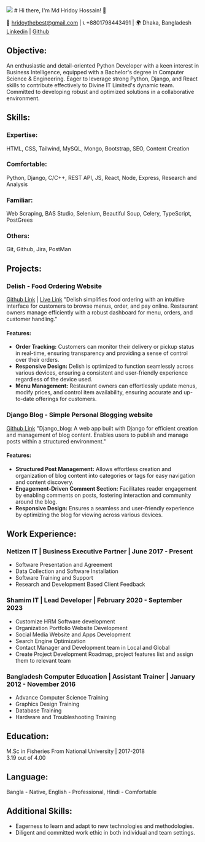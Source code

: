 <img src="./hridoy-banner.jpg"/>
# Hi there, I'm Md Hridoy Hossain! 👋

📧 hridoythebest@gmail.com | 📞 +8801798443491 | 🌍 Dhaka, Bangladesh
[Linkedin](Your_Linkedin_Profile_Link) | [Github](Your_Github_Profile_Link)

## Objective:
An enthusiastic and detail-oriented Python Developer with a keen interest in Business Intelligence, equipped with a Bachelor's degree in Computer Science & Engineering. Eager to leverage strong Python, Django, and React skills to contribute effectively to Divine IT Limited's dynamic team. Committed to developing robust and optimized solutions in a collaborative environment.

## Skills:
### Expertise:
HTML, CSS, Tailwind, MySQL, Mongo, Bootstrap, SEO, Content Creation

### Comfortable:
Python, Django, C/C++, REST API, JS, React, Node, Express, Research and Analysis

### Familiar:
Web Scraping, BAS Studio, Selenium, Beautiful Soup, Celery, TypeScript, PostGrees

### Others:
Git, Github, Jira, PostMan

## Projects:
### Delish - Food Ordering Website
[Github Link](Your_Delish_Github_Link) | [Live Link](Your_Delish_Live_Link)
"Delish simplifies food ordering with an intuitive interface for customers to browse menus, order, and pay online. Restaurant owners manage efficiently with a robust dashboard for menu, orders, and customer handling."

#### Features:
- **Order Tracking:** Customers can monitor their delivery or pickup status in real-time, ensuring transparency and providing a sense of control over their orders.
- **Responsive Design:** Delish is optimized to function seamlessly across various devices, ensuring a consistent and user-friendly experience regardless of the device used.
- **Menu Management:** Restaurant owners can effortlessly update menus, modify prices, and control item availability, ensuring accurate and up-to-date offerings for customers.

### Django Blog - Simple Personal Blogging website
[Github Link](Your_Django_Blog_Github_Link)
"Django_blog: A web app built with Django for efficient creation and management of blog content. Enables users to publish and manage posts within a structured environment."

#### Features:
- **Structured Post Management:** Allows effortless creation and organization of blog content into categories or tags for easy navigation and content discovery.
- **Engagement-Driven Comment Section:** Facilitates reader engagement by enabling comments on posts, fostering interaction and community around the blog.
- **Responsive Design:** Ensures a seamless and user-friendly experience by optimizing the blog for viewing across various devices.

## Work Experience:
### Netizen IT | Business Executive Partner | June 2017 - Present
- Software Presentation and Agreement
- Data Collection and Software Installation
- Software Training and Support
- Research and Development Based Client Feedback

### Shamim IT | Lead Developer | February 2020 - September 2023
- Customize HRM Software development
- Organization Portfolio Website Development
- Social Media Website and Apps Development
- Search Engine Optimization
- Contact Manager and Development team in Local and Global
- Create Project Development Roadmap, project features list and assign them to relevant team

### Bangladesh Computer Education | Assistant Trainer | January 2012 - November 2016
- Advance Computer Science Training
- Graphics Design Training
- Database Training
- Hardware and Troubleshooting Training

## Education:
M.Sc in Fisheries From National University | 2017-2018  
3.19 out of 4.00

## Language:
Bangla - Native, English - Professional, Hindi - Comfortable

## Additional Skills:
- Eagerness to learn and adapt to new technologies and methodologies.
- Diligent and committed work ethic in both individual and team settings.


<!--
**hridoythebest/hridoythebest** is a ✨ _special_ ✨ repository because its `README.md` (this file) appears on your GitHub profile.

Here are some ideas to get you started:

- 🔭 I’m currently working on ...
- 🌱 I’m currently learning ...
- 👯 I’m looking to collaborate on ...
- 🤔 I’m looking for help with ...
- 💬 Ask me about ...
- 📫 How to reach me: ...
- 😄 Pronouns: ...
- ⚡ Fun fact: ...
-->
